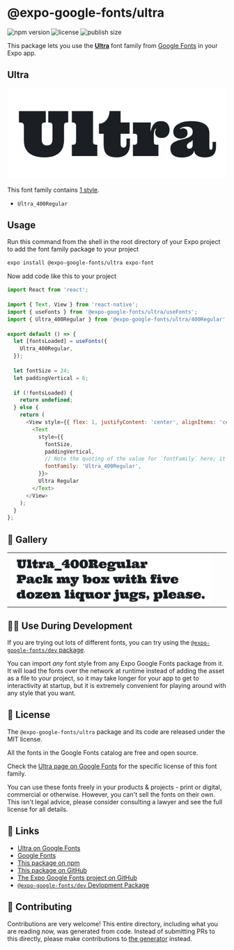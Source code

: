 # @expo-google-fonts/ultra

![npm version](https://flat.badgen.net/npm/v/@expo-google-fonts/ultra)
![license](https://flat.badgen.net/github/license/expo/google-fonts)
![publish size](https://flat.badgen.net/packagephobia/install/@expo-google-fonts/ultra)

This package lets you use the [**Ultra**](https://fonts.google.com/specimen/Ultra) font family from [Google Fonts](https://fonts.google.com/) in your Expo app.

## Ultra

![Ultra](./font-family.png)

This font family contains [1 style](#-gallery).

- `Ultra_400Regular`

## Usage

Run this command from the shell in the root directory of your Expo project to add the font family package to your project
```sh
expo install @expo-google-fonts/ultra expo-font
```

Now add code like this to your project
```js
import React from 'react';

import { Text, View } from 'react-native';
import { useFonts } from '@expo-google-fonts/ultra/useFonts';
import { Ultra_400Regular } from '@expo-google-fonts/ultra/400Regular';

export default () => {
  let [fontsLoaded] = useFonts({
    Ultra_400Regular,
  });

  let fontSize = 24;
  let paddingVertical = 6;

  if (!fontsLoaded) {
    return undefined;
  } else {
    return (
      <View style={{ flex: 1, justifyContent: 'center', alignItems: 'center' }}>
        <Text
          style={{
            fontSize,
            paddingVertical,
            // Note the quoting of the value for `fontFamily` here; it expects a string!
            fontFamily: 'Ultra_400Regular',
          }}>
          Ultra Regular
        </Text>
      </View>
    );
  }
};

```

## 🔡 Gallery


||||
|-|-|-|
|![Ultra_400Regular](./Ultra_400Regular.ttf.png)||||


## 👩‍💻 Use During Development

If you are trying out lots of different fonts, you can try using the [`@expo-google-fonts/dev` package](https://github.com/expo/google-fonts/tree/master/font-packages/dev#readme).

You can import *any* font style from any Expo Google Fonts package from it. It will load the fonts
over the network at runtime instead of adding the asset as a file to your project, so it may take longer
for your app to get to interactivity at startup, but it is extremely convenient
for playing around with any style that you want.

## 📖 License

The `@expo-google-fonts/ultra` package and its code are released under the MIT license.

All the fonts in the Google Fonts catalog are free and open source.

Check the [Ultra page on Google Fonts](https://fonts.google.com/specimen/Ultra) for the specific license of this font family.

You can use these fonts freely in your products & projects - print or digital, commercial or otherwise. However, you can't sell the fonts on their own. This isn't legal advice, please consider consulting a lawyer and see the full license for all details.

## 🔗 Links

- [Ultra on Google Fonts](https://fonts.google.com/specimen/Ultra)
- [Google Fonts](https://fonts.google.com/)
- [This package on npm](https://www.npmjs.com/package/@expo-google-fonts/ultra)
- [This package on GitHub](https://github.com/expo/google-fonts/tree/master/font-packages/ultra)
- [The Expo Google Fonts project on GitHub](https://github.com/expo/google-fonts)
- [`@expo-google-fonts/dev` Devlopment Package](https://github.com/expo/google-fonts/tree/master/font-packages/dev)

## 🤝 Contributing

Contributions are very welcome! This entire directory, including what you are reading now, was generated from code. Instead of submitting PRs to this directly, please make contributions to [the generator](https://github.com/expo/google-fonts/tree/master/packages/generator) instead.
